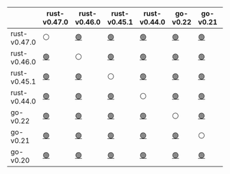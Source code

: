 |   | rust-v0.47.0 | rust-v0.46.0 | rust-v0.45.1 | rust-v0.44.0 | go-v0.22 | go-v0.21 | go-v0.20 |
| - | ------------ | ------------ | ------------ | ------------ | -------- | -------- | -------- |
| rust-v0.47.0 | :white_circle: | [:green_circle:](#rust-v0.47.0%20x%20rust-v0.46.0) | [:green_circle:](#rust-v0.47.0%20x%20rust-v0.45.1) | [:green_circle:](#rust-v0.47.0%20x%20rust-v0.44.0) | [:green_circle:](#rust-v0.47.0%20x%20go-v0.22) | [:green_circle:](#rust-v0.47.0%20x%20go-v0.21) | [:green_circle:](#rust-v0.47.0%20x%20go-v0.20) |
| rust-v0.46.0 | [:green_circle:](#rust-v0.47.0%20x%20rust-v0.46.0) | :white_circle: | [:green_circle:](#rust-v0.46.0%20x%20rust-v0.45.1) | [:green_circle:](#rust-v0.46.0%20x%20rust-v0.44.0) | [:green_circle:](#rust-v0.46.0%20x%20go-v0.22) | [:green_circle:](#rust-v0.46.0%20x%20go-v0.21) | [:green_circle:](#rust-v0.46.0%20x%20go-v0.20) |
| rust-v0.45.1 | [:green_circle:](#rust-v0.47.0%20x%20rust-v0.45.1) | [:green_circle:](#rust-v0.46.0%20x%20rust-v0.45.1) | :white_circle: | [:green_circle:](#rust-v0.45.1%20x%20rust-v0.44.0) | [:green_circle:](#rust-v0.45.1%20x%20go-v0.22) | [:green_circle:](#rust-v0.45.1%20x%20go-v0.21) | [:green_circle:](#rust-v0.45.1%20x%20go-v0.20) |
| rust-v0.44.0 | [:green_circle:](#rust-v0.47.0%20x%20rust-v0.44.0) | [:green_circle:](#rust-v0.46.0%20x%20rust-v0.44.0) | [:green_circle:](#rust-v0.45.1%20x%20rust-v0.44.0) | :white_circle: | [:green_circle:](#rust-v0.44.0%20x%20go-v0.22) | [:green_circle:](#rust-v0.44.0%20x%20go-v0.21) | [:green_circle:](#rust-v0.44.0%20x%20go-v0.20) |
| go-v0.22 | [:green_circle:](#rust-v0.47.0%20x%20go-v0.22) | [:green_circle:](#rust-v0.46.0%20x%20go-v0.22) | [:green_circle:](#rust-v0.45.1%20x%20go-v0.22) | [:green_circle:](#rust-v0.44.0%20x%20go-v0.22) | :white_circle: | [:green_circle:](#go-v0.22%20x%20go-v0.21) | [:green_circle:](#go-v0.22%20x%20go-v0.20) |
| go-v0.21 | [:green_circle:](#rust-v0.47.0%20x%20go-v0.21) | [:green_circle:](#rust-v0.46.0%20x%20go-v0.21) | [:green_circle:](#rust-v0.45.1%20x%20go-v0.21) | [:green_circle:](#rust-v0.44.0%20x%20go-v0.21) | [:green_circle:](#go-v0.22%20x%20go-v0.21) | :white_circle: | [:green_circle:](#go-v0.21%20x%20go-v0.20) |
| go-v0.20 | [:green_circle:](#rust-v0.47.0%20x%20go-v0.20) | [:green_circle:](#rust-v0.46.0%20x%20go-v0.20) | [:green_circle:](#rust-v0.45.1%20x%20go-v0.20) | [:green_circle:](#rust-v0.44.0%20x%20go-v0.20) | [:green_circle:](#go-v0.22%20x%20go-v0.20) | [:green_circle:](#go-v0.21%20x%20go-v0.20) | :white_circle: |